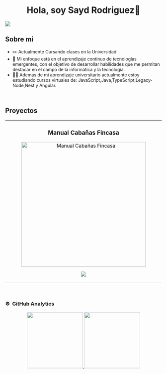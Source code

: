 <div align="center">
<h1 align="center">Hola, soy Sayd Rodriguez👋</h1>
</div>
<img src="https://i.imgur.com/weNbhGZ.png">

## Sobre mi

- ✏️  Actualmente Cursando clases en la Universidad
- 📗  Mi enfoque está en el aprendizaje continuo de tecnologías emergentes, con el objetivo de desarrollar habilidades que me permitan destacar en el campo de la informática y la tecnología.
- 🧑‍🏫  Ademas de mi aprendizaje universitario actualmente estoy estudiando cursos virtuales de: JavaScript,Java,TypeScript,Legacy-Node,Nest y Angular.
<br>

## Proyectos
<table>
<tr>
<td width="50%">
<h3 align="center">Manual Cabañas Fincasa</h3>
<div align="center">
<a href="https://manualfincasa.netlify.app/" target="_blank"><img src="https://imgur.com/a/A3RBhs0" width="400" alt="Manual Cabañas Fincasa"></a>
<p>
<a href="" target="_blank">
<img src="https://img.shields.io/badge/CÓDIGO-ff9?style=for-the-badge&logo=github&logoColor=black">
</a>
</p>
</div>                                                                                
</td>
</table>                                                                                 
</div>
<br>

### ⚙️ &nbsp;GitHub Analytics

<p align="center">
<a href="https://github.com/SjRodri">
  <img height="180em" src="https://github-readme-stats-eight-theta.vercel.app/api?username=SjRodri&show_icons=true&theme=algolia&include_all_commits=true&count_private=true"/>
  <img height="180em" src="https://github-readme-stats-eight-theta.vercel.app/api/top-langs/?username=SjRodri&layout=compact&langs_count=8&theme=algolia"/>
</a>
</p>

